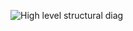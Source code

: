 ![High level structural diag](https://user-images.githubusercontent.com/92022676/157914104-7be987bb-d69c-4174-b9d2-aadac1f552e0.png)



